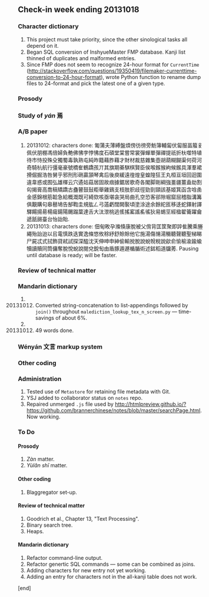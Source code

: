 ## Check-in week ending 20131018

### Character dictionary

  1. This project must take priority, since the other sinological tasks all depend on it.
  1. Began SQL conversion of InshyueMaster FMP database. Kanji list thinned of duplicates and malformed entries.
  2. Since FMP does not seem to recognize 24-hour format for `CurrentTime` (http://stackoverflow.com/questions/19350419/filemaker-currenttime-conversion-to-24-hour-format), wrote Python function to rename dump files to 24-format and pick the latest one of a given type.

### Prosody

### Study of _yán_ 焉


### A/B paper

  1. 20131012: characters done: 匍蒲夫薄縛盤煩傍彷徬旁魴簿輔匐伏匐服畐箙𠬝佩伏朋棚馮倍婦負艴佛怫孛悖怫度石碩堂棠嘗常裳彈蟬單彈禪提祇折杕噬特埴待市恃投殊殳獨蜀毒孰熟屯純昨籍藉胙藉才財材裁慈雜集壺胡葫糊餬渠何荷河奇騎杭航行彊毫豪號橋隺鶴蹻孩丌其旗期綦騏棋賢臣侯喉鍭猴絇候鍭具渾羣裙搰倔掘浩咎舅乎邪刑形硎贏頷琴禽后後庾緩遠徨煌皇蝗隍狂王丸桓亘垣回迴圍違韋惑或囿弘雄楎云穴遹姑菇居固故痼據鋸居歌奇各閣脚剛綱強畺疆薑盍劫割匃揭膏高喬稿矯蹻古蠱瞽鼓鼔粔舉雞鷄支枝肢胑歧徑勁剄頸該基姬箕函含唅圅金感錦根筋韐急給概溉既可綺欬咳亟堪衾哭局曲孔空恐客郤隙堀窟屈稽脂溝篝俱覯購句皋鼛鳩告郜鞫圭規肱𠃋弓薖虧闊闕褧頃塗涂途余餘紽匜移迻蛇鐸射譯驛餳揚昜楊瘍鍚陽颺蹋葉達舌大汰泄桃逃傜搖窰謠䍃徭狄易蜴巠經楹翟籥躍龠遞舐舓臺台怡詒貽.
  1. 20131013: characters done: 佃甸畋孕滌倏康脫被父偝背匡筐聚即誶隹騰乘塍繩殆詒迨以㠯電慎跌迭實逸條悠攸稌紓舒賒賖他它施湯傷愓湯觴聽聲聽聖梯睇尸屍忒式拭飾貸弒試探深醓沈天伸呻申紳偷輸挩脫說蛻帨稅說歈俞愉榆渝踰蝓犢讀贖同筒傭奪脫悅蛻說閱兌銳匋由盾豚遁遯楯腯術述鉥稻道牖莠. Pausing until database is ready; will be faster.

### Review of technical matter


### Mandarin dictionary

  1. 20131012. Converted string-concatenation to list-appendings followed by `join()` throughout `malediction_lookup_tex_n_screen.py` — time-savings of about 6%.
  2. 20131012. 49 words done.

### Wényán 文言 markup system



### Other coding



### Administration

  1. Tested use of `Metastore` for retaining file metadata with Git.
  1. YSJ added to collaborator status on `notes` repo.
  2. Repaired unmerged `.js` file used by http://htmlpreview.github.io/?https://github.com/brannerchinese/notes/blob/master/searchPage.html. Now working.

### To Do

#### Prosody

  1. _Zàn_ matter.
  2. _Yùlǎn shī_ matter.
 
#### Other coding

  1. Blaggregator set-up.

#### Review of technical matter

  1. Goodrich et al., Chapter 13, "Text Processing".
  1. Binary search tree.
  1. Heaps.

#### Mandarin dictionary

  1. Refactor command-line output.
  1. Refactor genertic SQL commands — some can be combined as joins.
  1. Adding characters for new entry not yet working.
  2. Adding an entry for characters not in the all-kanji table does not work.

[end]
